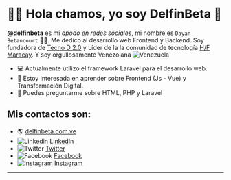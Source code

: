 # 👋🏽 Hola chamos, yo soy DelfinBeta 🐬

**@delfinbeta** es mi _apodo en redes sociales_, mi nombre es `Dayan Betancourt` 👧🏾. Me dedico al desarrollo web Frontend y Backend. Soy fundadora de [Tecno D 2.0](https://tecnod20.com) y Líder de la la comunidad de tecnología [H/F Maracay](https://hfmaracay.com.ve). Y soy orgullosamente Venezolana ![Venezuela](https://img.icons8.com/color/16/000000/venezuela.png)

- 💻 Actualmente utilizo el framework Laravel para el desarrollo web.
- 📘 Estoy interesada en aprender sobre Frontend (Js - Vue) y Transformación Digital.
- 💬 Puedes preguntarme sobre HTML, PHP y Laravel

## Mis contactos son:
- 🌎 [delfinbeta.com.ve](https://delfinbeta.com.ve)
- ![Linkedin](https://img.icons8.com/color/16/000000/linkedin.png) [LinkedIn](https://www.linkedin.com/in/delfinbeta/)
- ![Twitter](https://img.icons8.com/fluent/16/000000/twitter.png) [Twitter](https://twitter.com/delfinbeta)
- ![Facebook](https://img.icons8.com/fluent/16/000000/facebook-new.png) [Facebook](https://www.facebook.com/delfinbeta)
- ![Instagram](https://img.icons8.com/fluent/16/000000/instagram-new.png) [Instagram](https://www.instagram.com/delfinbeta/)

------------

<!--
- 👯 I’m looking to collaborate on ...
- 🤔 I’m looking for help with ...
-->
